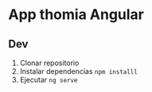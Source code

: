 # App thomia Angular

## Dev
1. Clonar repositorio
2. Instalar dependencias `npm installl`
3. Ejecutar `ng serve`
